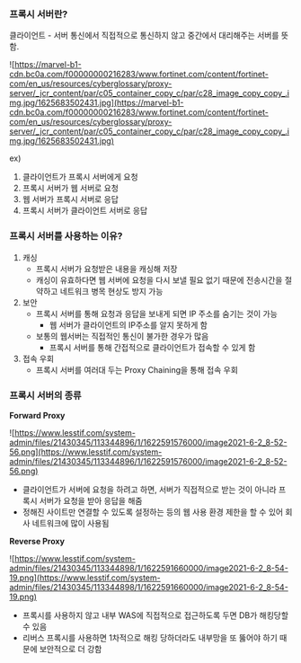 ### 프록시 서버란?

클라이언트 - 서버 통신에서 직접적으로 통신하지 않고 중간에서 대리해주는 서버를 뜻함.

![https://marvel-b1-cdn.bc0a.com/f00000000216283/www.fortinet.com/content/fortinet-com/en_us/resources/cyberglossary/proxy-server/_jcr_content/par/c05_container_copy_c/par/c28_image_copy_copy_.img.jpg/1625683502431.jpg](https://marvel-b1-cdn.bc0a.com/f00000000216283/www.fortinet.com/content/fortinet-com/en_us/resources/cyberglossary/proxy-server/_jcr_content/par/c05_container_copy_c/par/c28_image_copy_copy_.img.jpg/1625683502431.jpg)

ex)

1. 클라이언트가 프록시 서버에게 요청
2. 프록시 서버가 웹 서버로 요청
3. 웹 서버가 프록시 서버로 응답
4. 프록시 서버가 클라이언트 서버로 응답

### 프록시 서버를 사용하는 이유?

1. 캐싱
    - 프록시 서버가 요청받은 내용을 캐싱해 저장
    - 캐싱이 유효하다면 웹 서버에 요청을 다시 보낼 필요 없기 때문에 전송시간을 절약하고 네트워크 병목 현상도 방지 가능
2. 보안
    - 프록시 서버를 통해 요청과 응답을 보내게 되면 IP 주소를 숨기는 것이 가능
        - 웹 서버가 클라이언트의 IP주소를 알지 못하게 함
    - 보통의 웹서버는 직접적인 통신이 불가한 경우가 많음
        - 프록시 서버를 통해 간접적으로 클라이언트가 접속할 수 있게 함
3. 접속 우회
    - 프록시 서버를 여러대 두는 Proxy Chaining을 통해 접속 우회
    

### 프록시 서버의 종류

**Forward Proxy**

![https://www.lesstif.com/system-admin/files/21430345/113344896/1/1622591576000/image2021-6-2_8-52-56.png](https://www.lesstif.com/system-admin/files/21430345/113344896/1/1622591576000/image2021-6-2_8-52-56.png)

- 클라이언트가 서버에 요청을 하려고 하면, 서버가 직접적으로 받는 것이 아니라 프록시 서버가 요청을 받아 응답을 해줌
- 정해진 사이트만 연결할 수 있도록 설정하는 등의 웹 사용 환경 제한을 할 수 있어 회사 네트워크에 많이 사용됨

**Reverse Proxy**

![https://www.lesstif.com/system-admin/files/21430345/113344898/1/1622591660000/image2021-6-2_8-54-19.png](https://www.lesstif.com/system-admin/files/21430345/113344898/1/1622591660000/image2021-6-2_8-54-19.png)

- 프록시를 사용하지 않고 내부 WAS에 직접적으로 접근하도록 두면 DB가 해킹당할 수 있음
- 리버스 프록시를 사용하면 1차적으로 해킹 당하더라도 내부망을 또 뚫어야 하기 때문에 보안적으로 더 강함

